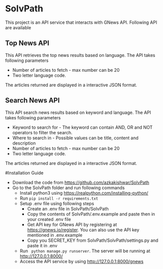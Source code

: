 # SolvPath
This project is an API service that interacts with GNews API.
Following API are available 

## Top News API
This API retrieves the top news results based on language. The API takes following parameters
* Number of articles to fetch -  max number can be 20
* Two letter language code. 

The articles returned are displayed in a interactive JSON format.


## Search News API
This API search news results based on keyword and language. The API takes following parameters
* Keyword to search for - The keyword can contain AND, OR and NOT operators to filter the search.
* Where to search in - Possible values can be title, content and  description
* Number of articles to fetch -  max number can be 20
* Two letter language code. 

The articles returned are displayed in a interactive JSON format.


#Installation Guide
* Download the code from https://github.com/azkakishwar/SolvPath
* Go to the SolvPath folder and run following commands
  * Install python3 using https://realpython.com/installing-python/
  * Run ```pip install -r requirements.txt  ```
  * Setup .env file using following steps
    * Create an .env file in SolvPath/SolvPath
    * Copy the contents of SolvPath/.env.example and paste then in your created .env file
    * Get API key for GNews API by registering at https://gnews.io/register. You can also use the API key mentioned in .env.example
    * Copy you SECRET_KEY from SolvPath/SolvPath/settings.py and paste it in .env
  * Run ``` python manage.py runserver```. The server will be running at http://127.0.0.1:8000/
  * Access the API service by using http://127.0.0.1:8000/gnews 

    

